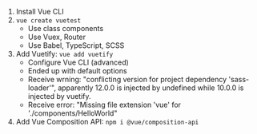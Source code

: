 1. Install Vue CLI
2. `vue create vuetest`
    - Use class components
    - Use Vuex, Router
    - Use Babel, TypeScript, SCSS
3. Add Vuetify: `vue add vuetify`
    - Configure Vue CLI (advanced)
    - Ended up with default options
    - Receive wrning: "conflicting version for project dependency 'sass-loader'", apparently 12.0.0 is injected by undefined while 10.0.0 is injected by vuetify.
    - Receive error: "Missing file extension 'vue' for './components/HelloWorld"
4. Add Vue Composition API: `npm i @vue/composition-api`